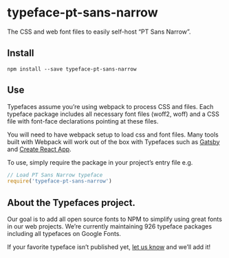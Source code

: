 
# typeface-pt-sans-narrow

The CSS and web font files to easily self-host “PT Sans Narrow”.

## Install

`npm install --save typeface-pt-sans-narrow`

## Use

Typefaces assume you’re using webpack to process CSS and files. Each typeface
package includes all necessary font files (woff2, woff) and a CSS file with
font-face declarations pointing at these files.

You will need to have webpack setup to load css and font files. Many tools built
with Webpack will work out of the box with Typefaces such as [Gatsby](https://github.com/gatsbyjs/gatsby)
and [Create React App](https://github.com/facebookincubator/create-react-app).

To use, simply require the package in your project’s entry file e.g.

```javascript
// Load PT Sans Narrow typeface
require('typeface-pt-sans-narrow')
```

## About the Typefaces project.

Our goal is to add all open source fonts to NPM to simplify using great fonts in
our web projects. We’re currently maintaining 926 typeface packages
including all typefaces on Google Fonts.

If your favorite typeface isn’t published yet, [let us know](https://github.com/KyleAMathews/typefaces)
and we’ll add it!
